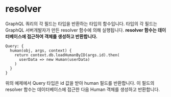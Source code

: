 
resolver
=
GraphQL 쿼리의 각 필드는 타입을 반환하는 타입의 함수입니다.
타입의 각 필드는 GraphQL 서버개발자가 만든 resolver 함수에 의해 실행됩니다. **resolver 함수는 데이터베이스에 접근하여 객체를 생성하고 반환합니다.**

~~~
Query: {
  human(obj, args, context) {
    return context.db.loadHumanByID(args.id).then(
      userData => new Human(userData)
    )
  }
}
~~~
위의 예제에서 Query 타입은 id 값을 받아 human 필드를 반환합니다. 이 필드의 resolver 함수는 데이터베이스에 접근한 다음 Human 객체를 생성하고 반환합니다.


<!--stackedit_data:
eyJoaXN0b3J5IjpbLTc5OTE1NzY0XX0=
-->